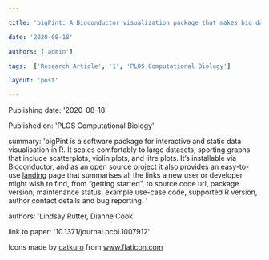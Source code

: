 ---
title: 'bigPint: A Bioconductor visualization package that makes big data pint-sized'
date: '2020-08-18'
authors: ['admin']
tags:  ['Research Article', '1', 'PLOS Computational Biology']
layout: 'post'
---
Publishing date: '2020-08-18'

Published on: 'PLOS Computational Biology'

summary: 'bigPint is a software package for interactive and static data visualisation in R. It scales comfortably to large datasets, sporting graphs that include scatterplots, violin plots, and litre plots. It’s installable via <a href="https://bioconductor.org/packages/release/bioc/html/bigPint.html">Bioconductor</a>, and as an open source project it also provides an easy-to-use <a href="https://lindsayrutter.github.io/bigPint/">landing</a> page that summarises all the links a new user or developer might wish to find, from “getting started”, to source code url, package version, maintenance status, example use-case code, supported R version, author contact details and bug reporting. '

authors: 'Lindsay Rutter, Dianne Cook'

link to paper: '10.1371/journal.pcbi.1007912'

Icons made by <a href="https://www.flaticon.com/free-icon/bookshelves_3576884" title="catkuro">catkuro</a> from <a href="https://www.flaticon.com/" title="Flaticon"> www.flaticon.com</a>